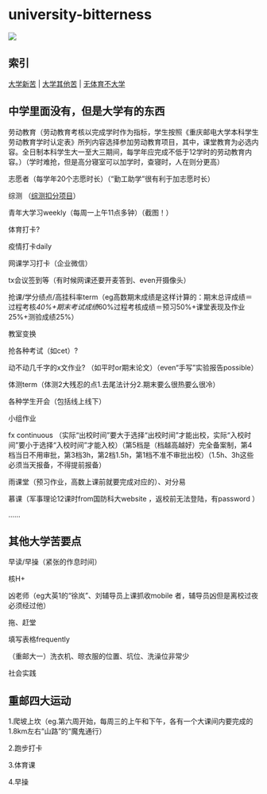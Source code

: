 # **university-bitterness**

![](https://count.getloli.com/get/@universitybitterness)

## 索引

[大学新苦](#中学里面没有但是大学有的东西) \| [大学其他苦](#其他大学苦要点) \| [无体育不大学](#邮电大学四大运动)
 

## 中学里面没有，但是大学有的东西

劳动教育（劳动教育考核以完成学时作为指标，学生按照《重庆邮电大学本科学生劳动教育学时认定表》所列内容选择参加劳动教育项目，其中，课堂教育为必选内容。全日制本科学生大一至大三期间，每学年应完成不低于12学时的劳动教育内容。）（学时难抢，但是高分寝室可以加学时，查寝时，人在则分更高）

志愿者（每学年20个志愿时长）（“勤工助学”很有利于加志愿时长）

综测 
（[综测扣分项目](https://bluebearofficial.github.io/comprehensive-measurement/)）

青年大学习weekly（每周一上午11点多钟）（截图！）

体育打卡? 

疫情打卡daily 

网课学习打卡（企业微信）

tx会议签到等（有时候网课还要开麦答到、even开摄像头）

抢课/学分绩点/高挂科率term（eg高数期末成绩是这样计算的：期末总评成绩＝过程考核*40%+期末考试成绩*60%过程考核成绩＝预习50%+课堂表现及作业25%+测验成绩25%）

教室变换

抢各种考试（如cet）? 

动不动几千字的x文作业? （如平时or期末论文）（even“手写”实验报告possible）

体测term（体测2大残忍的点1.去尾法计分2.期末要么很热要么很冷）

各种学生开会（包括线上线下）

小组作业

fx continuous （实际“出校时间”要大于选择“出校时间”才能出校，实际“入校时间”要小于选择“入校时间”才能入校）（第5档是（档越高越好）完全备案制，第4档当日不用审批，第3档3h，第2档1.5h，第1档不准不审批出校）（1.5h、3h这些必须当天报备，不得提前报备）

雨课堂（预习作业，高数上课前就要完成对应的）、对分易

慕课（军事理论12课时from国防科大website ，返校前无法登陆，有password ）

……


## 其他大学苦要点

早读/早操（紧张的作息时间）

核H+

凶老师（eg大英1的“徐岚”、刘辅导员上课抓收mobile 者，辅导员凶但是离校过夜必须经过他）

拖、赶堂

填写表格frequently

（重邮大一）洗衣机、晾衣服的位置、坑位、洗澡位非常少

社会实践

## 重邮四大运动

1.爬坡上坎（eg.第六周开始，每周三的上午和下午，各有一个大课间内要完成的1.8km左右“山路”的“魔鬼通行）

2.跑步打卡

3.体育课

4.早操

